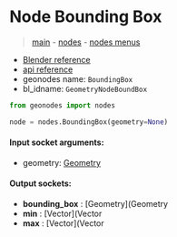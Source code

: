 # Node Bounding Box

> [main](../structure.md) - [nodes](nodes.md) - [nodes menus](nodes_menus.md)

- [Blender reference](https://docs.blender.org/manual/en/latest/modeling/geometry_nodes/geometry/bounding_box.html)
- [api reference](https://docs.blender.org/api/current/bpy.types.GeometryNodeBoundBox.html)
- geonodes name: `BoundingBox`
- bl_idname: `GeometryNodeBoundBox`

```python
from geonodes import nodes

node = nodes.BoundingBox(geometry=None)
```

#### Input socket arguments:

- geometry: [Geometry](Geometry.md)

#### Output sockets:

- **bounding_box** : [Geometry](Geometry
- **min** : [Vector](Vector
- **max** : [Vector](Vector

